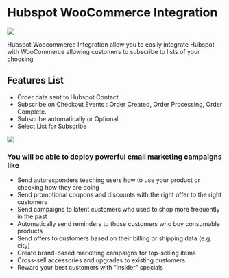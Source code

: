 
# Hubspot WooCommerce Integration
![](https://dl.dropboxusercontent.com/u/36449584/cover.png)

Hubspot Woocommerce Integration allow you to easily integrate Hubspot with WooCommerce allowing customers to subscribe to lists of your choosing

## **Features List**
* Order data sent to Hubspot Contact
* Subscribe on Checkout Events : Order Created, Order Processing, Order Complete.
* Subscribe automatically or Optional
* Select List for Subscribe

![](https://dl.dropboxusercontent.com/u/36449584/settings.png)

### **You will be able to deploy powerful email marketing campaigns like** 

* Send autoresponders teaching users how to use your product or checking how they are doing
* Send promotional coupons and discounts with the right offer to the right customers
* Send campaigns to latent customers who used to shop more frequently in the past
* Automatically send reminders to those customers who buy consumable products
* Send offers to customers based on their billing or shipping data (e.g. city)
* Create brand-based marketing campaigns for top-selling items
* Cross-sell accessories and upgrades to existing customers
* Reward your best customers with “insider” specials


